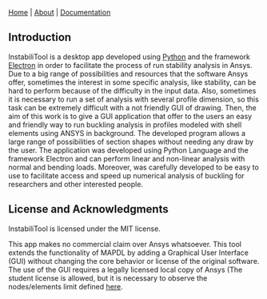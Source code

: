 [Home](./)  |  [About](./about.html)  |  [Documentation](./documentation.html)

## Introduction

InstabiliTool is a desktop app developed using [Python](https://www.python.org/) and the framework [Electron](https://www.electronjs.org/) in order to facilitate the process of run stability analysis in Ansys. Due to a big range of possibilities and resources that the software Ansys offer, sometimes the interest in some specific analysis, like stability, can be hard to perform because of the difficulty in the input data. Also, sometimes it is necessary to run a set of analysis with several profile dimension, so this task can be extremely difficult with a not friendly GUI of drawing. Then, the aim of this work is to give a GUI application that offer to the users an easy and friendly way to run buckling analysis in profiles modeled with shell elements using ANSYS in background. The developed program allows a large range of possibilities of section shapes without needing any draw by the user. The application was developed using Python Language and the framework Electron and can perform linear and non-linear analysis with normal and bending loads. Moreover, was carefully developed to be easy to use to facilitate access and speed up numerical analysis of buckling for researchers and other interested people.

## License and Acknowledgments

InstabiliTool is licensed under the MIT license.

This app makes no commercial claim over Ansys whatsoever. This tool extends the functionality of MAPDL by adding a Graphical User Interface (GUI) without changing the core behavior or license of the original software. The use of the GUI requires a legally licensed local copy of Ansys (The student license is allowed, but it is necessary to observe the nodes/elements limit defined [here](https://www.ansys.com/academic/students/ansys-student).

